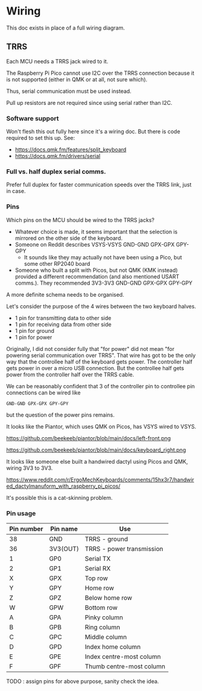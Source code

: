 # Wiring

This doc exists in place of a full wiring diagram.

## TRRS

Each MCU needs a TRRS jack wired to it.

The Raspberry Pi Pico cannot use I2C over the TRRS connection because it is not supported (either in QMK or at all, not sure which).

Thus, serial communication must be used instead.

Pull up resistors are not required since using serial rather than I2C.

### Software support

Won't flesh this out fully here since it's a wiring doc.  But there is code required to set this up.  See:

- https://docs.qmk.fm/features/split_keyboard
- https://docs.qmk.fm/drivers/serial

### Full vs. half duplex serial comms.

Prefer full duplex for faster communication speeds over the TRRS link, just in case.

### Pins

Which pins on the MCU should be wired to the TRRS jacks?

  - Whatever choice is made, it seems important that the selection is mirrored on the other side of the keyboard.
  - Someone on Reddit describes VSYS-VSYS GND-GND GPX-GPX GPY-GPY
    - It sounds like they may actually not have been using a Pico, but some other RP2040 board
  - Someone who built a split with Picos, but not QMK (KMK instead) provided a different recommendation (and also mentioned USART comms.).  They recommended 3V3-3V3 GND-GND GPX-GPX GPY-GPY

A more definite schema needs to be organised.

Let's consider the purpose of the 4 wires between the two keyboard halves.

- 1 pin for transmitting data to other side
- 1 pin for receiving data from other side
- 1 pin for ground
- 1 pin for power

Originally, I did not consider fully that "for power" did not mean "for powering serial communication over TRRS".  That wire has got to be the only way that the controllee half of the keyboard gets power.  The controller half gets power in over a micro USB connection.  But the controllee half gets power from the controller half over the TRRS cable.

We can be reasonably confident that 3 of the controller pin to controllee pin connections can be wired like 

```
GND-GND GPX-GPX GPY-GPY
```

but the question of the power pins remains.

It looks like the Piantor, which uses QMK on Picos, has VSYS wired to VSYS.

https://github.com/beekeeb/piantor/blob/main/docs/left-front.png

https://github.com/beekeeb/piantor/blob/main/docs/keyboard_right.png

It looks like someone else built a handwired dactyl using Picos and QMK, wiring 3V3 to 3V3.

https://www.reddit.com/r/ErgoMechKeyboards/comments/15hx3r7/handwired_dactylmanuform_with_raspberry_pi_picos/

It's possible this is a cat-skinning problem.

### Pin usage

| Pin number | Pin name | Use |
|----|-----|----|
| 38 | GND | TRRS - ground |
| 36 | 3V3(OUT) | TRRS - power transmission |
| 1  | GP0 | Serial TX |
| 2  | GP1 | Serial RX |
| X  | GPX | Top row |
| Y  | GPY | Home row |
| Z  | GPZ | Below home row |
| W  | GPW | Bottom row |
| A  | GPA | Pinky column |
| B  | GPB | Ring column |
| C  | GPC | Middle column |
| D  | GPD | Index home column |
| E  | GPE | Index centre-most column |
| F  | GPF | Thumb centre-most column |

TODO : assign pins for above purpose, sanity check the idea.
